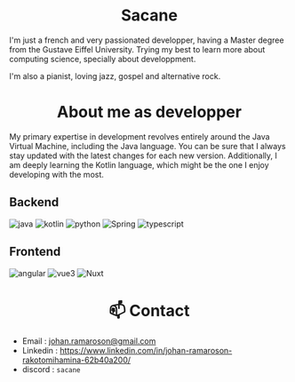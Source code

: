 

<h1 align="center"> Sacane</h1>

I'm just a french and very passionated developper, having a Master degree from the Gustave Eiffel University. Trying my best to learn more about computing science, specially about developpment. 

I'm also a pianist, loving jazz, gospel and alternative rock.


<h1 align="center">About me as developper</h1>

My primary expertise in development revolves entirely around the Java Virtual Machine, including the Java language. You can be sure that I always stay updated with the latest changes for each new version. Additionally, I am deeply learning the Kotlin language, which might be the one I enjoy developing with the most.

<h2>Backend</h2>

![java](https://img.shields.io/badge/java-yellow)
![kotlin](https://img.shields.io/badge/Kotlin-purple)
![python](https://img.shields.io/badge/python-yellow)
![Spring](https://img.shields.io/badge/spring-green)
![typescript](https://img.shields.io/badge/typescript-blue)


<h2>Frontend</h2>

![angular](https://img.shields.io/badge/angular-%23d20606)
![vue3](https://img.shields.io/badge/vue3-%231ec576)
![Nuxt](https://img.shields.io/badge/Nuxt-%231ec576)


<h1 align="center">📫 Contact</h1>

- Email : [johan.ramaroson@gmail.com](mailto:johan.ramaroson@gmail.com)
- Linkedin : https://www.linkedin.com/in/johan-ramaroson-rakotomihamina-62b40a200/
- discord : `sacane`

<!--
**Sacane/Sacane** is a ✨ _special_ ✨ repository because its `README.md` (this file) appears on your GitHub profile.

Here are some ideas to get you started:

- 🔭 I’m currently working on ...
- 🌱 I’m currently learning ...
- 👯 I’m looking to collaborate on ...
- 🤔 I’m looking for help with ...
- 💬 Ask me about ...
- 📫 How to reach me: ...
- 😄 Pronouns: ...
- ⚡ Fun fact: ...
-->


